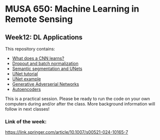# MUSA 650: Machine Learning in Remote Sensing

## Week12: DL Applications

This repository contains:

- [What does a CNN learns?](DL_VisConvFilters.ipynb)
- [Dropout and batch normalization](dropout_and_batch_normalization.ipynb)
- [Semantic segmentation and UNets](https://lmb.informatik.uni-freiburg.de/people/ronneber/u-net)
- [UNet tutorial](https://towardsdatascience.com/unet-line-by-line-explanation-9b191c76baf5)
- [UNet example](https://towardsdatascience.com/understanding-semantic-segmentation-with-unet-6be4f42d4b47)
- [Generative Adverserial Networks](https://phillipi.github.io/pix2pix/)
- [Autoencoders](DL_Autoencoders.ipynb)

This is a practical session. Please be ready to run the code on your own 
computers during and/or after the class. More background information will follow 
in next classes!

### Link of the week:  
https://link.springer.com/article/10.1007/s00521-024-10165-7

